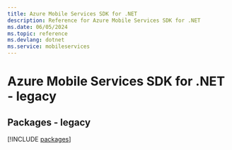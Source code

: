 ```yaml
---
title: Azure Mobile Services SDK for .NET
description: Reference for Azure Mobile Services SDK for .NET
ms.date: 06/05/2024
ms.topic: reference
ms.devlang: dotnet
ms.service: mobileservices
---
```

# Azure Mobile Services SDK for .NET - legacy
## Packages - legacy
[!INCLUDE [packages](mobile-services-index.md)]